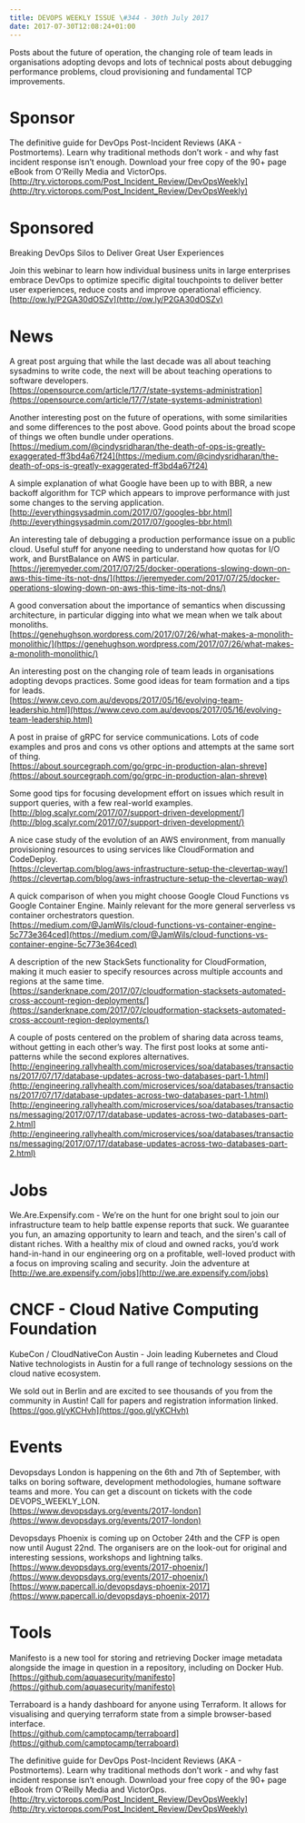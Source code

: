 ```yaml
---
title: DEVOPS WEEKLY ISSUE \#344 - 30th July 2017 
date: 2017-07-30T12:08:24+01:00
---
```


Posts about the future of operation, the changing role of team leads in organisations adopting devops and lots of technical posts about debugging performance problems, cloud provisioning and fundamental TCP improvements.


Sponsor
======

The definitive guide for DevOps Post-Incident Reviews (AKA - Postmortems). Learn why traditional methods don’t work - and why fast incident response isn’t enough. Download your free copy of the 90+ page eBook from O’Reilly Media and VictorOps.
<br>[http://try.victorops.com/Post_Incident_Review/DevOpsWeekly](http://try.victorops.com/Post_Incident_Review/DevOpsWeekly)


Sponsored
========

Breaking DevOps Silos to Deliver Great User Experiences

Join this webinar to learn how individual business units in large enterprises embrace DevOps to optimize specific digital touchpoints to deliver better user experiences, reduce costs and improve operational efficiency.
<br>[http://ow.ly/P2GA30dOSZv](http://ow.ly/P2GA30dOSZv)


News
====

A great post arguing that while the last decade was all about teaching sysadmins to write code, the next will be about teaching operations to software developers.
<br>[https://opensource.com/article/17/7/state-systems-administration](https://opensource.com/article/17/7/state-systems-administration)


Another interesting post on the future of operations, with some similarities and some differences to the post above. Good points about the broad scope of things we often bundle under operations.
<br>[https://medium.com/@cindysridharan/the-death-of-ops-is-greatly-exaggerated-ff3bd4a67f24](https://medium.com/@cindysridharan/the-death-of-ops-is-greatly-exaggerated-ff3bd4a67f24)


A simple explanation of what Google have been up to with BBR, a new backoff algorithm for TCP which appears to improve performance with just some changes to the serving application.
<br>[http://everythingsysadmin.com/2017/07/googles-bbr.html](http://everythingsysadmin.com/2017/07/googles-bbr.html)


An interesting tale of debugging a production performance issue on a public cloud. Useful stuff for anyone needing to understand how quotas for I/O work, and BurstBalance on AWS in particular.
<br>[https://jeremyeder.com/2017/07/25/docker-operations-slowing-down-on-aws-this-time-its-not-dns/](https://jeremyeder.com/2017/07/25/docker-operations-slowing-down-on-aws-this-time-its-not-dns/)


A good conversation about the importance of semantics when discussing architecture, in particular digging into what we mean when we talk about monoliths.
<br>[https://genehughson.wordpress.com/2017/07/26/what-makes-a-monolith-monolithic/](https://genehughson.wordpress.com/2017/07/26/what-makes-a-monolith-monolithic/)


An interesting post on the changing role of team leads in organisations adopting devops practices. Some good ideas for team formation and a tips for leads.
<br>[https://www.cevo.com.au/devops/2017/05/16/evolving-team-leadership.html](https://www.cevo.com.au/devops/2017/05/16/evolving-team-leadership.html)


A post in praise of gRPC for service communications. Lots of code examples and pros and cons vs other options and attempts at the same sort of thing.
<br>[https://about.sourcegraph.com/go/grpc-in-production-alan-shreve](https://about.sourcegraph.com/go/grpc-in-production-alan-shreve)


Some good tips for focusing development effort on issues which result in support queries, with a few real-world examples.
<br>[http://blog.scalyr.com/2017/07/support-driven-development/](http://blog.scalyr.com/2017/07/support-driven-development/)


A nice case study of the evolution of an AWS environment, from manually provisioning resources to using services like CloudFormation and CodeDeploy.
<br>[https://clevertap.com/blog/aws-infrastructure-setup-the-clevertap-way/](https://clevertap.com/blog/aws-infrastructure-setup-the-clevertap-way/)


A quick comparison of when you might choose Google Cloud Functions vs Google Container Engine. Mainly relevant for the more general serverless vs container orchestrators question.
<br>[https://medium.com/@JamWils/cloud-functions-vs-container-engine-5c773e364ced](https://medium.com/@JamWils/cloud-functions-vs-container-engine-5c773e364ced)


A description of the new StackSets functionality for CloudFormation, making it much easier to specify resources across multiple accounts and regions at the same time.
<br>[https://sanderknape.com/2017/07/cloudformation-stacksets-automated-cross-account-region-deployments/](https://sanderknape.com/2017/07/cloudformation-stacksets-automated-cross-account-region-deployments/)


A couple of posts centered on the problem of sharing data across teams, without getting in each other’s way. The first post looks at some anti-patterns while the second explores alternatives.
<br>[http://engineering.rallyhealth.com/microservices/soa/databases/transactions/2017/07/17/database-updates-across-two-databases-part-1.html](http://engineering.rallyhealth.com/microservices/soa/databases/transactions/2017/07/17/database-updates-across-two-databases-part-1.html)
<br>[http://engineering.rallyhealth.com/microservices/soa/databases/transactions/messaging/2017/07/17/database-updates-across-two-databases-part-2.html](http://engineering.rallyhealth.com/microservices/soa/databases/transactions/messaging/2017/07/17/database-updates-across-two-databases-part-2.html)


Jobs
====

We.Are.Expensify.com - We’re on the hunt for one bright soul to join our infrastructure team to help battle expense reports that suck. We guarantee you fun, an amazing opportunity to learn and teach, and the siren's call of distant riches. With a healthy mix of cloud and owned racks, you’d work hand-in-hand in our engineering org on a profitable, well-loved product with a focus on improving scaling and security. Join the adventure at
<br>[http://we.are.expensify.com/jobs](http://we.are.expensify.com/jobs)


CNCF - Cloud Native Computing Foundation
====

KubeCon / CloudNativeCon Austin - Join leading Kubernetes and Cloud Native technologists in Austin for a full range of technology sessions on the cloud native ecosystem.

We sold out in Berlin and are excited to see thousands of you from the community in Austin! Call for papers and registration information linked.
<br>[https://goo.gl/yKCHvh](https://goo.gl/yKCHvh)


Events
======

Devopsdays London is happening on the 6th and 7th of September, with talks on boring software, development methodologies, humane software teams and more. You can get a discount on tickets with the code DEVOPS_WEEKLY_LON.
<br>[https://www.devopsdays.org/events/2017-london](https://www.devopsdays.org/events/2017-london)


Devopsdays Phoenix is coming up on October 24th and the CFP is open now until August 22nd. The organisers are on the look-out for original and interesting sessions, workshops and lightning talks.
<br>[https://www.devopsdays.org/events/2017-phoenix/](https://www.devopsdays.org/events/2017-phoenix/)
<br>[https://www.papercall.io/devopsdays-phoenix-2017](https://www.papercall.io/devopsdays-phoenix-2017)


Tools
=====

Manifesto is a new tool for storing and retrieving Docker image metadata alongside the image in question in a repository, including on Docker Hub.
<br>[https://github.com/aquasecurity/manifesto](https://github.com/aquasecurity/manifesto)


Terraboard is a handy dashboard for anyone using Terraform. It allows for visualising and querying terraform state from a simple browser-based interface.
<br>[https://github.com/camptocamp/terraboard](https://github.com/camptocamp/terraboard)


The definitive guide for DevOps Post-Incident Reviews (AKA - Postmortems). Learn why traditional methods don’t work - and why fast incident response isn’t enough. Download your free copy of the 90+ page eBook from O’Reilly Media and VictorOps.
<br>[http://try.victorops.com/Post_Incident_Review/DevOpsWeekly](http://try.victorops.com/Post_Incident_Review/DevOpsWeekly)




